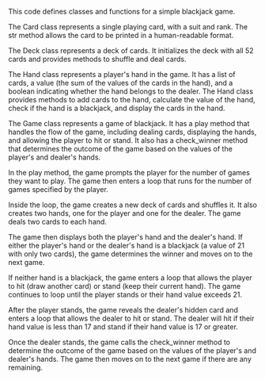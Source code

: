 This code defines classes and functions for a simple blackjack game.

The Card class represents a single playing card, with a suit and rank. The str method allows the card to be printed in a human-readable format.

The Deck class represents a deck of cards. It initializes the deck with all 52 cards and provides methods to shuffle and deal cards.

The Hand class represents a player's hand in the game. It has a list of cards, a value (the sum of the values of the cards in the hand), and a boolean indicating whether the hand belongs to the dealer. The Hand class provides methods to add cards to the hand, calculate the value of the hand, check if the hand is a blackjack, and display the cards in the hand.

The Game class represents a game of blackjack. It has a play method that handles the flow of the game, including dealing cards, displaying the hands, and allowing the player to hit or stand. It also has a check_winner method that determines the outcome of the game based on the values of the player's and dealer's hands.

In the play method, the game prompts the player for the number of games they want to play. The game then enters a loop that runs for the number of games specified by the player.

Inside the loop, the game creates a new deck of cards and shuffles it. It also creates two hands, one for the player and one for the dealer. The game deals two cards to each hand.

The game then displays both the player's hand and the dealer's hand. If either the player's hand or the dealer's hand is a blackjack (a value of 21 with only two cards), the game determines the winner and moves on to the next game.

If neither hand is a blackjack, the game enters a loop that allows the player to hit (draw another card) or stand (keep their current hand). The game continues to loop until the player stands or their hand value exceeds 21.

After the player stands, the game reveals the dealer's hidden card and enters a loop that allows the dealer to hit or stand. The dealer will hit if their hand value is less than 17 and stand if their hand value is 17 or greater.

Once the dealer stands, the game calls the check_winner method to determine the outcome of the game based on the values of the player's and dealer's hands. The game then moves on to the next game if there are any remaining.


